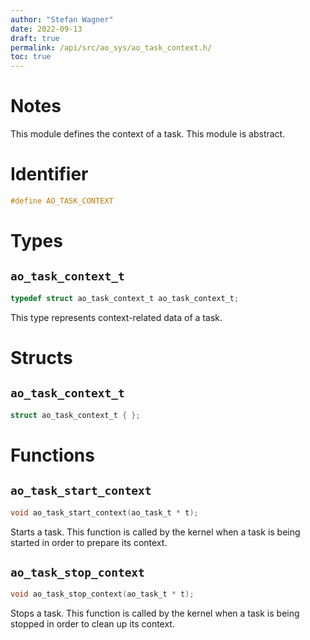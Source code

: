 ```yaml
---
author: "Stefan Wagner"
date: 2022-09-13
draft: true
permalink: /api/src/ao_sys/ao_task_context.h/
toc: true
---
```


# Notes

This module defines the context of a task. This module is abstract.

# Identifier

```c
#define AO_TASK_CONTEXT
```

# Types

## `ao_task_context_t`

```c
typedef struct ao_task_context_t ao_task_context_t;
```

This type represents context-related data of a task.

# Structs

## `ao_task_context_t`

```c
struct ao_task_context_t { };
```

# Functions

## `ao_task_start_context`

```c
void ao_task_start_context(ao_task_t * t);
```

Starts a task. This function is called by the kernel when a task is being started in order to prepare its context.

## `ao_task_stop_context`

```c
void ao_task_stop_context(ao_task_t * t);
```

Stops a task. This function is called by the kernel when a task is being stopped in order to clean up its context.
